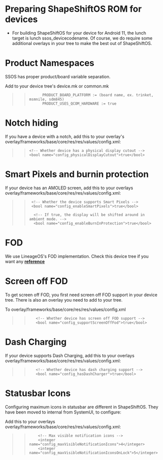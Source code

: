 # Preparing ShapeShiftOS ROM for devices
- For building ShapeShiftOS for your device for Android 11, the lunch target is lunch ssos_devicecodename. Of course, we do require some additional overlays in your tree to make the best out of ShapeShiftOS.

# Product Namespaces

SSOS has proper product/board variable separation.

Add to your device tree's device.mk or common.mk
>>           PRODUCT_BOARD_PLATFORM := (board name, ex. trinket, msmnile, sdm845)
>>           PRODUCT_USES_QCOM_HARDWARE := true

# Notch hiding

If you have a device with a notch, add this to your overlay's overlay/frameworks/base/core/res/res/values/config.xml:
>>     <!-- Whether device has a physical display cutout -->
>>     <bool name="config_physicalDisplayCutout">true</bool>

# Smart Pixels and burnin protection

If your device has an AMOLED screen, add this to your overlays overlay/frameworks/base/core/res/res/values/config.xml:
>>      <!-- Whether the device supports Smart Pixels -->
>>      <bool name="config_enableSmartPixels">true</bool>    
>>
>>       <!-- If true, the display will be shifted around in ambient mode. -->
>>       <bool name="config_enableBurnInProtection">true</bool>
# FOD

We use LineageOS's FOD implementation. Check this device tree if you want any [**reference**](https://github.com/ShapeShiftOS-Devices/device_oneplus_fajita/tree/android_11)

# Screen off FOD

To get screen off FOD, you first need screen off FOD support in your device tree. There is also an overlay you need to add to your tree.

To overlay/frameworks/base/core/res/res/values/config.xml

>>        <!-- Whether device has screen off FOD support -->
>>        <bool name="config_supportScreenOffFod">true</bool>

# Dash Charging

If your device supports Dash Charging, add this to your overlays overlay/frameworks/base/core/res/res/values/config.xml:

>>        <!-- Whether device has dash charging support -->
>>        <bool name="config_hasDashCharger">true</bool>

# Statusbar Icons

Configuring maximum icons in statusbar are different in ShapeShiftOS. They have been moved to internal from SystemUI, to configure:

Add this to your overlays overlay/frameworks/base/core/res/res/values/config.xml:

>>         <!-- Max visible notification icons -->
>>         <integer name="config_maxVisibleNotificationIcons">4</integer>
>>         <integer name="config_maxVisibleNotificationIconsOnLock">5</integer>


